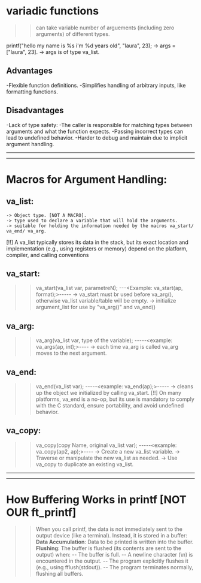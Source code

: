 

# variadic functions
>>can take variable number of arguements (including zero arguments) of different types.

printf("hello my name is %s i'm %d years old", "laura", 23);
	-> args = ["laura", 23].
	-> args is of type va_list.
## Advantages
-Flexible function definitions.
-Simplifies handling of arbitrary inputs, like formatting functions.

## Disadvantages
-Lack of type safety:
-The caller is responsible for matching types between arguments and what the function expects.
-Passing incorrect types can lead to undefined behavior.
-Harder to debug and maintain due to implicit argument handling.

____________________
____________________________

# Macros for Argument Handling:
## va_list:
	-> Object type. [NOT A MACRO].
    -> type used to declare a variable that will hold the arguments.
	-> suitable for holding the information needed by the macros va_start/ va_end/ va_arg.
[!!] A va_list typically stores its data in the stack, but its exact location and implementation (e.g., using registers or memory) depend on the platform, compiler, and calling conventions

## va_start:
>> va_start(va_list var, parametreN);            ---<Example: va_start(ap, format);>-----
	-> va_start must br used before va_arg(), otherwise va_list variable/table will be empty.
    -> initialize argument_list for use by "va_arg()" and va_end()

## va_arg:
>> va_arg(va_list var, type of the variable);    -----<example: va_args(ap, int);>----
	-> each time va_arg is called va_arg moves to the next argument.

## va_end:
>> va_end(va_list var);                          -----<example: va_end(ap);>-----
	-> cleans up the object we initialized by calling va_start.
[!!] On many platforms, va_end is a no-op, but its use is mandatory to comply with the C standard, ensure portability, and avoid undefined behavior.

## va_copy:
>> va_copy(copy Name, original va_list var);   -----<example: va_copy(ap2, ap);>----
    -> Create a new va_list variable.
    -> Traverse or manipulate the new va_list as needed.
    -> Use va_copy to duplicate an existing va_list.

____________________
_____________________
# How Buffering Works in printf [NOT OUR ft_printf]
>> When you call printf, the data is not immediately sent to the output device (like a terminal). Instead, it is stored in a buffer:
**Data Accumulation**: Data to be printed is written into the buffer.
**Flushing**: The buffer is flushed (its contents are sent to the output) when:
	-- The buffer is full.
	-- A newline character (\n) is encountered in the output.
	-- The program explicitly flushes it (e.g., using fflush(stdout)).
	-- The program terminates normally, flushing all buffers.

